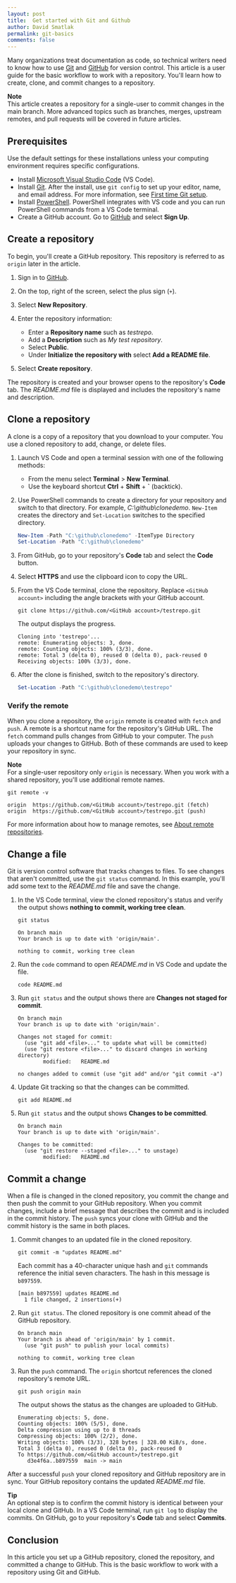 ```yaml
---
layout: post
title:  Get started with Git and Github
author: David Smatlak
permalink: git-basics
comments: false
---
```


Many organizations treat documentation as code, so technical writers need to know how to use [Git](https://git-scm.com) and [GitHub](https://github.com) for version control. This article is a user guide for the basic workflow to work with a repository. You'll learn how to create, clone, and commit changes to a repository.

<div class="note">
<b>Note</b> <br>
This article creates a repository for a single-user to commit changes in the main branch. More advanced topics such as branches, merges, upstream remotes, and pull requests will be covered in future articles.
</div>

## Prerequisites

Use the default settings for these installations unless your computing environment requires specific configurations.

- Install [Microsoft Visual Studio Code](https://code.visualstudio.com/docs/setup/windows) (VS Code).
- Install [Git](https://git-scm.com/downloads). After the install, use `git config` to set up your editor, name, and email address. For more information, see [First time Git setup](https://git-scm.com/book/en/v2/Getting-Started-First-Time-Git-Setup).
- Install [PowerShell](https://docs.microsoft.com/powershell/scripting/install/installing-powershell-core-on-windows). PowerShell integrates with VS code and you can run PowerShell commands from a VS Code terminal.
- Create a GitHub account. Go to [GitHub](https://github.com) and select **Sign Up**.

## Create a repository

To begin, you'll create a GitHub repository. This repository is referred to as `origin` later in the article.

1. Sign in to [GitHub](https://github.com).
1. On the top, right of the screen, select the plus sign (`+`).
1. Select **New Repository**.
1. Enter the repository information:
    - Enter a **Repository name** such as _testrepo_.
    - Add a **Description** such as _My test repository_.
    - Select **Public**.
    - Under **Initialize the repository with** select **Add a README file**.

1. Select **Create repository**.

The repository is created and your browser opens to the repository's **Code** tab. The _README.md_ file is displayed and includes the repository's name and description.

## Clone a repository

A clone is a copy of a repository that you download to your computer. You use a cloned repository to add, change, or delete files.

1. Launch VS Code and open a terminal session with one of the following methods:
    - From the menu select **Terminal** > **New Terminal**.
    - Use the keyboard shortcut **Ctrl** + **Shift** + **`** (backtick).

1. Use PowerShell commands to create a directory for your repository and switch to that directory. For example, _C:\github\clonedemo_. `New-Item` creates the directory and `Set-Location` switches to the specified directory.

    ```powershell
    New-Item -Path "C:\github\clonedemo" -ItemType Directory
    Set-Location -Path "C:\github\clonedemo"
    ```

1. From GitHub, go to your repository's **Code** tab and select the **Code** button.
1. Select **HTTPS** and use the clipboard icon to copy the URL.
1. From the VS Code terminal, clone the repository. Replace `<GitHub account>` including the angle brackets with your GitHub account.

    ```plaintext
    git clone https://github.com/<GitHub account>/testrepo.git
    ```

    The output displays the progress.

    ```plaintext
    Cloning into 'testrepo'...
    remote: Enumerating objects: 3, done.
    remote: Counting objects: 100% (3/3), done.
    remote: Total 3 (delta 0), reused 0 (delta 0), pack-reused 0
    Receiving objects: 100% (3/3), done.
    ```

1. After the clone is finished, switch to the repository's directory.

    ```powershell
    Set-Location -Path "C:\github\clonedemo\testrepo"
    ```

### Verify the remote

When you clone a repository, the `origin` remote is created with `fetch` and `push`. A remote is a shortcut name for the repository's GitHub URL. The `fetch` command pulls changes from GitHub to your computer. The `push` uploads your changes to GitHub. Both of these commands are used to keep your repository in sync.

<div class="note">
<b>Note</b> <br>
For a single-user repository only <code>origin</code> is necessary. When you work with a shared repository, you'll use additional remote names.
</div>

```plaintext
git remote -v
```

```plaintext
origin  https://github.com/<GitHub account>/testrepo.git (fetch)
origin  https://github.com/<GitHub account>/testrepo.git (push)
```

For more information about how to manage remotes, see [About remote repositories](https://docs.github.com/github/getting-started-with-github/about-remote-repositories).

## Change a file

Git is version control software that tracks changes to files. To see changes that aren't committed, use the `git status` command. In this example, you'll add some text to the _README.md_ file and save the change.

1. In the VS Code terminal, view the cloned repository's status and verify the output shows **nothing to commit, working tree clean**.

    ```plaintext
    git status
    ```

    ```plaintext
    On branch main
    Your branch is up to date with 'origin/main'.

    nothing to commit, working tree clean
    ```

1. Run the `code` command to open _README.md_ in VS Code and update the file.

    ```plaintext
    code README.md
    ```

1. Run `git status` and the output shows there are **Changes not staged for commit**.

    ```plaintext
    On branch main
    Your branch is up to date with 'origin/main'.

    Changes not staged for commit:
      (use "git add <file>..." to update what will be committed)
      (use "git restore <file>..." to discard changes in working directory)
            modified:   README.md

    no changes added to commit (use "git add" and/or "git commit -a")
    ```

1. Update Git tracking so that the changes can be committed.

    ```plaintext
    git add README.md
    ```

1. Run `git status` and the output shows **Changes to be committed**.

    ```plaintext
    On branch main
    Your branch is up to date with 'origin/main'.

    Changes to be committed:
      (use "git restore --staged <file>..." to unstage)
            modified:   README.md
    ```

## Commit a change

When a file is changed in the cloned repository, you commit the change and then push the commit to your GitHub repository. When you commit changes, include a brief message that describes the commit and is included in the commit history. The `push` syncs your clone with GitHub and the commit history is the same in both places.

1. Commit changes to an updated file in the cloned repository.

    ```plaintext
    git commit -m "updates README.md"
    ```

    Each commit has a 40-character unique hash and `git` commands reference the initial seven characters. The hash in this message is `b897559`.

    ```plaintext
    [main b897559] updates README.md
      1 file changed, 2 insertions(+)
    ```

1. Run `git status`. The cloned repository is one commit ahead of the GitHub repository.

    ```plaintext
    On branch main
    Your branch is ahead of 'origin/main' by 1 commit.
      (use "git push" to publish your local commits)

    nothing to commit, working tree clean
    ```

1. Run the `push` command. The `origin` shortcut references the cloned repository's remote URL.

    ```plaintext
    git push origin main
    ```

    The output shows the status as the changes are uploaded to GitHub.

    ```plaintext
    Enumerating objects: 5, done.
    Counting objects: 100% (5/5), done.
    Delta compression using up to 8 threads
    Compressing objects: 100% (2/2), done.
    Writing objects: 100% (3/3), 328 bytes | 328.00 KiB/s, done.
    Total 3 (delta 0), reused 0 (delta 0), pack-reused 0
    To https://github.com/<GitHub account>/testrepo.git
       d3e4f6a..b897559  main -> main
    ```

After a successful `push` your cloned repository and GitHub repository are in sync. Your GitHub repository contains the updated _README.md_ file.

<div class="tip">
<b>Tip</b> <br>
An optional step is to confirm the commit history is identical between your local clone and GitHub. In a VS Code terminal, run <code>git log</code> to display the commits. On GitHub, go to your repository's <b>Code</b> tab and select <b>Commits</b>.
</div>

## Conclusion

In this article you set up a GitHub repository, cloned the repository, and committed a change to GitHub. This is the basic workflow to work with a repository using Git and GitHub.
